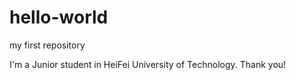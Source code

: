 # hello-world
my first repository

I'm a Junior student in HeiFei University of Technology.
Thank you!
